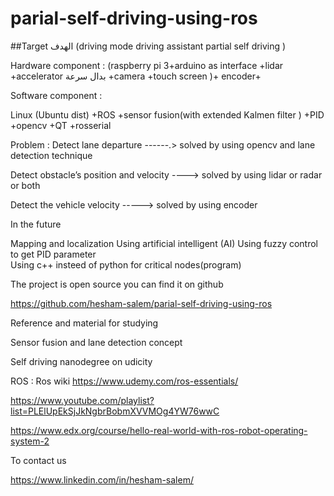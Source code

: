 # parial-self-driving-using-ros

##Target الهدف
(driving mode  driving assistant  partial self driving )


Hardware component :
(raspberry pi 3+arduino as interface +lidar +accelerator بدال سرعة +camera +touch screen )+ encoder+

Software component :

Linux (Ubuntu dist) +ROS +sensor fusion(with extended Kalmen filter ) +PID +opencv +QT +rosserial 


Problem : 
Detect lane departure ------.> solved by using opencv and lane detection technique

Detect obstacle’s position and velocity ----> solved by using lidar or radar or both 

Detect  the vehicle velocity -----> solved by using encoder 

In the future 

Mapping and localization 
Using artificial intelligent (AI)
Using fuzzy control to get PID parameter  
Using c++ insteed of python for critical nodes(program)






The project is open source you can find it on github

https://github.com/hesham-salem/parial-self-driving-using-ros



Reference and material for studying


Sensor fusion and lane detection concept

Self driving nanodegree  on udicity 


ROS :
 Ros wiki
https://www.udemy.com/ros-essentials/


https://www.youtube.com/playlist?list=PLElUpEkSjJkNgbrBobmXVVMOg4YW76wwC


https://www.edx.org/course/hello-real-world-with-ros-robot-operating-system-2




To contact us 

https://www.linkedin.com/in/hesham-salem/
